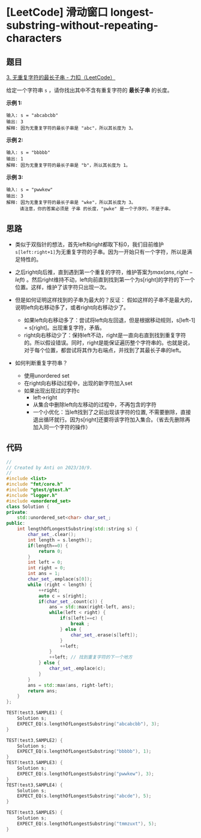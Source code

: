# [LeetCode] 滑动窗口 longest-substring-without-repeating-characters

## 题目

[3. 无重复字符的最长子串 - 力扣（LeetCode）](https://leetcode.cn/problems/longest-substring-without-repeating-characters/description/?envType=study-plan-v2&envId=top-100-liked)

给定一个字符串 `s` ，请你找出其中不含有重复字符的 **最长子串** 的长度。

 

**示例 1:**

```
输入: s = "abcabcbb"
输出: 3 
解释: 因为无重复字符的最长子串是 "abc"，所以其长度为 3。
```

**示例 2:**

```
输入: s = "bbbbb"
输出: 1
解释: 因为无重复字符的最长子串是 "b"，所以其长度为 1。
```

**示例 3:**

```
输入: s = "pwwkew"
输出: 3
解释: 因为无重复字符的最长子串是 "wke"，所以其长度为 3。
     请注意，你的答案必须是 子串 的长度，"pwke" 是一个子序列，不是子串。
```

## 思路

- 类似于双指针的想法，首先left和right都取下标0，我们目前维护`s[left:right+1]`为无重复字符的子串。因为一开始只有一个字符，所以是满足特性的。

- 之后right向后推，直到遇到第一个重复的字符，维护答案为$max( ans, right- left)$ 。然后right维持不动，left向前直到找到第一个为s[right]的字符的下一个位置。这样，维护了该字符只出现一次。
- 但是如何证明这样找到的子串为最大的？反证： 假如这样的子串不是最大的，说明left向右移动多了，或者right向右移动少了。
  - 如果left向右移动多了：尝试将left向左回退，但是根据移动规则，s[left-1] = s[right]。出现重复字符，矛盾。
  - right向右移动少了：保持left不动，right是一直向右直到找到重复字符的。所以假设错误。同时，right是能保证遍历整个字符串的。也就是说，对于每个位置，都尝试将其作为右端点，并找到了其最长子串的left。
- 如何判断重复字符串？
  - 使用unordered set
  - 在right向右移动过程中，出现的新字符加入set
  - 如果出现出现过的字符c
    - left->right
    - 从集合中删除left向左移动的过程中，不再包含的字符
    - 一个小优化：当left找到了之前出现该字符的位置, 不需要删除，直接退出循环就行。因为s[right]还要将该字符加入集合。（省去先删除再加入同一个字符的操作）

## 代码

```c++
//
// Created by Anti on 2023/10/9.
//
#include <list>
#include "fmt/core.h"
#include "gtest/gtest.h"
#include "logger.h"
#include <unordered_set>
class Solution {
private:
    std::unordered_set<char> char_set_;
public:
    int lengthOfLongestSubstring(std::string s) {
        char_set_.clear();
        int length = s.length();
        if(length==0) {
            return 0;
        }
        int left = 0;
        int right = 0;
        int ans = 1;
        char_set_.emplace(s[0]);
        while (right < length) {
            ++right;
            auto c = s[right];
            if(char_set_.count(c)) {
                ans = std::max(right-left, ans);
                while(left < right) {
                    if(s[left]==c) {
                        break ;
                    } else {
                        char_set_.erase(s[left]);
                    }
                    ++left;
                }
                ++left; // 找到重复字符的下一个地方
            } else {
                char_set_.emplace(c);
            }
        }
        ans = std::max(ans, right-left);
        return ans;
    }
};

TEST(test3,SAMPLE1) {
    Solution s;
    EXPECT_EQ(s.lengthOfLongestSubstring("abcabcbb"), 3);
}

TEST(test3,SAMPLE2) {
    Solution s;
    EXPECT_EQ(s.lengthOfLongestSubstring("bbbbb"), 1);
}
TEST(test3,SAMPLE3) {
    Solution s;
    EXPECT_EQ(s.lengthOfLongestSubstring("pwwkew"), 3);
}
TEST(test3,SAMPLE4) {
    Solution s;
    EXPECT_EQ(s.lengthOfLongestSubstring("abcde"), 5);
}

TEST(test3,SAMPLE5) {
    Solution s;
    EXPECT_EQ(s.lengthOfLongestSubstring("tmmzuxt"), 5);
}
```